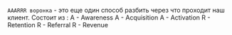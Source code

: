 `AAARRR воронка` - это еще один способ разбить через что проходит наш клиент. Состоит из : 
A - Awareness
A - Acquisition 
A - Activation 
R - Retention 
R - Referral
R - Revenue
